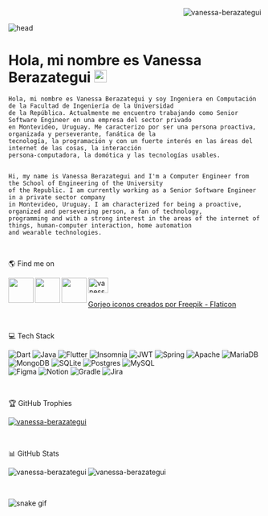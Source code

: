 
<p align="right">
 <img src="https://komarev.com/ghpvc/?username=vanessa-berazategui&label=Profile%20views&color=0e75b6&style=flat" alt="vanessa-berazategui"/>
</p>

![head](https://user-images.githubusercontent.com/37006656/196012417-1d471109-1f53-4da1-b236-2fea32e1cc3d.jpg)

#  Hola, mi nombre es Vanessa Berazategui <img src="https://media.giphy.com/media/hvRJCLFzcasrR4ia7z/giphy.gif" width="25px" height="25px">

```
Hola, mi nombre es Vanessa Berazategui y soy Ingeniera en Computación de la Facultad de Ingeniería de la Universidad 
de la República. Actualmente me encuentro trabajando como Senior Software Engineer en una empresa del sector privado 
en Montevideo, Uruguay. Me caracterizo por ser una persona proactiva, organizada y perseverante, fanática de la
tecnología, la programación y con un fuerte interés en las áreas del internet de las cosas, la interacción 
persona-computadora, la domótica y las tecnologías usables.


Hi, my name is Vanessa Berazategui and I'm a Computer Engineer from the School of Engineering of the University 
of the Republic. I am currently working as a Senior Software Engineer in a private sector company 
in Montevideo, Uruguay. I am characterized for being a proactive, organized and persevering person, a fan of technology, 
programming and with a strong interest in the areas of the internet of things, human-computer interaction, home automation 
and wearable technologies.
```

<br>

🌎 Find me on  

[<img align="left" height="50" width="50" src="https://user-images.githubusercontent.com/37006656/198861624-1f157a64-0293-4867-a5d1-a2f03859ceb0.png">](https://twitter.com/vaneberazategui)

[<img align="left" height="50" width="50" src="https://user-images.githubusercontent.com/37006656/198861838-c217d8f5-2255-4536-9818-344642e85634.png">](https://linkedin.com/in/vanessa-berazategui)

[<img align="left" height="50" width="50" src="https://user-images.githubusercontent.com/37006656/198861919-d63843d6-6a67-4455-a928-e0bfaee598f0.png">](https://instagram.com/vanessa_berazategui)



<a href="https://stackoverflow.com/users/vanessa-berazategui" target="blank">
 <img align="center" src="https://raw.githubusercontent.com/rahuldkjain/github-profile-readme-generator/master/src/images/icons/Social/stack-overflow.svg" alt="vanessa-berazategui" height="30" width="40" />
 </a>



<br>

<a href="https://www.flaticon.es/iconos-gratis/gorjeo" title="gorjeo iconos">Gorjeo iconos creados por Freepik - Flaticon</a>

<br>

💻 Tech Stack

![Dart](https://img.shields.io/badge/dart-%230175C2.svg?style=for-the-badge&logo=dart&logoColor=white) 
![Java](https://img.shields.io/badge/java-%23ED8B00.svg?style=for-the-badge&logo=java&logoColor=white) 
![Flutter](https://img.shields.io/badge/Flutter-%2302569B.svg?style=for-the-badge&logo=Flutter&logoColor=white) 
![Insomnia](https://img.shields.io/badge/Insomnia-black?style=for-the-badge&logo=insomnia&logoColor=5849BE) 
![JWT](https://img.shields.io/badge/JWT-black?style=for-the-badge&logo=JSON%20web%20tokens) 
![Spring](https://img.shields.io/badge/spring-%236DB33F.svg?style=for-the-badge&logo=spring&logoColor=white) 
![Apache](https://img.shields.io/badge/apache-%23D42029.svg?style=for-the-badge&logo=apache&logoColor=white) 
![MariaDB](https://img.shields.io/badge/MariaDB-003545?style=for-the-badge&logo=mariadb&logoColor=white) 
![MongoDB](https://img.shields.io/badge/MongoDB-%234ea94b.svg?style=for-the-badge&logo=mongodb&logoColor=white) 
![SQLite](https://img.shields.io/badge/sqlite-%2307405e.svg?style=for-the-badge&logo=sqlite&logoColor=white) 
![Postgres](https://img.shields.io/badge/postgres-%23316192.svg?style=for-the-badge&logo=postgresql&logoColor=white) 
![MySQL](https://img.shields.io/badge/mysql-%2300f.svg?style=for-the-badge&logo=mysql&logoColor=white) 	
![Figma](https://img.shields.io/badge/figma-%23F24E1E.svg?style=for-the-badge&logo=figma&logoColor=white) 
![Notion](https://img.shields.io/badge/Notion-%23000000.svg?style=for-the-badge&logo=notion&logoColor=white) 
![Gradle](https://img.shields.io/badge/Gradle-02303A.svg?style=for-the-badge&logo=Gradle&logoColor=white) 
![Jira](https://img.shields.io/badge/jira-%230A0FFF.svg?style=for-the-badge&logo=jira&logoColor=white)

<br>
 
 🏆 GitHub Trophies

<p align="left">
 <a href="https://github.com/ryo-ma/github-profile-trophy">
  <img src="https://github-profile-trophy.vercel.app/?username=vanessa-berazategui&margin-w=10" alt="vanessa-berazategui"/>
 </a> 
</p>

<br>

📊 GitHub Stats

<p>
 <img align="left" src="https://github-readme-stats.vercel.app/api/top-langs?username=vanessa-berazategui&show_icons=true&locale=en&theme=swift" alt="vanessa-berazategui"/>
</p>
 
<p>
 <img align="center" src="https://github-readme-stats.vercel.app/api?username=vanessa-berazategui&show_icons=true&locale=en&theme=swift" alt="vanessa-berazategui"/>
</p>
 
 <br>
 
 ![snake gif](https://github.com/Vanessa-Berazategui/Vanessa-Berazategui/blob/output/github-contribution-grid-snake.gif)

